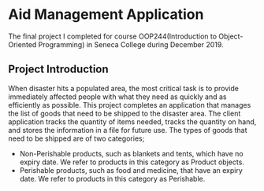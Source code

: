 # Aid Management Application
The final project I completed for course OOP244(Introduction to Object-Oriented Programming) in Seneca College during December 2019.
## Project Introduction
When disaster hits a populated area, the most critical task is to provide immediately affected people with what they need as quickly and as efficiently as possible.
This project completes an application that manages the list of goods that need to be shipped to the disaster area. The client application tracks the quantity of items needed, tracks the quantity on hand, and stores the information in a file for future use. 
The types of goods that need to be shipped are of two categories; 
* Non-Perishable products, such as blankets and tents, which have no expiry date. We refer to products in this category as Product objects.
*	Perishable products, such as food and medicine, that have an expiry date. We refer to products in this category as Perishable.

